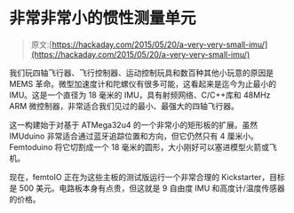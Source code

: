 # 非常非常小的惯性测量单元

> 原文:[https://hackaday.com/2015/05/20/a-very-very-small-imu/](https://hackaday.com/2015/05/20/a-very-very-small-imu/)

我们玩四轴飞行器、飞行控制器、运动控制玩具和数百种其他小玩意的原因是 MEMS 革命。微型加速度计和陀螺仪有很多可能，这看起来是迄今为止最小的 IMU。这是一个直径为 18 毫米的 IMU，具有射频网络、C/C++库和 48MHz ARM 微控制器，非常适合我们见过的最小、最强大的四轴飞行器。

这一构建始于对基于 ATMega32u4 的一个非常小的矩形板的扩展。虽然 IMUduino 非常适合通过蓝牙追踪位置和方向，但它仍然只有 4 厘米小。Femtoduino 将它切割成一个 18 毫米的圆形，大小刚好可以塞进模型火箭或飞机。

现在，femtoIO 正在为这些主板的测试版运行一个非常合理的 Kickstarter，目标是 500 美元。电路板本身有点贵，但这就是 9 自由度 IMU 和高度计/温度传感器的价格。